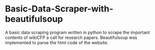 # Basic-Data-Scraper-with-beautifulsoup
A basic data scraping program written in python to scrape the important contents of wikiCFP a call for research papers. Beautifulsoup was implemented to parse the html code of the website.
